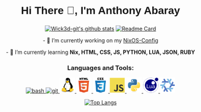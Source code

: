 <div align="center">
  <h1 align="center" style="font-family: Verdana, Geneva, Tahoma, sans-serif">Hi There 👋, I'm Anthony Abaray</h1>
  <h3></h3>

[![Wick3d-git's github stats](https://github-readme-stats-three-blue-39.vercel.app/api?username=wick3d-git&theme=nord&show_icons=true)](https://github.com/wick3d-git) 
[![Readme Card](https://github-readme-stats-three-blue-39.vercel.app/api/pin/?username=wick3d-git&repo=nix-config&theme=nord)](https://github.com/wick3d-git/nix-config)

</div>
<!--<img align="left" alt="Tux-Coding" width="503" src="https://media.tenor.com/NeJfHqkmdMIAAAAC/tux-linux-penguin.gif">-->
<p align="center">- 🔭 I’m currently working on my <a href="https://github.com/Wick3d-git/Nix-Config">NixOS-Config </a></p>

<p align="center">- 🌱 I’m currently learning <strong>Nix, HTML, CSS, JS, PYTHON, LUA, JSON, RUBY</strong></p>

<h3 align="center">Languages and Tools:</h3>
<p align="center"> <a href="https://www.gnu.org/software/bash/" target="_blank" rel="noreferrer"> <img src="https://www.vectorlogo.zone/logos/gnu_bash/gnu_bash-icon.svg" alt="bash" width="40" height="40"/> </a> <a href="https://git-scm.com/" target="_blank" rel="noreferrer"> <img src="https://www.vectorlogo.zone/logos/git-scm/git-scm-icon.svg" alt="git" width="40" height="40"/> </a> <a href="https://www.linux.org/" target="_blank" rel="noreferrer"> <img src="https://raw.githubusercontent.com/devicons/devicon/master/icons/linux/linux-original.svg" alt="linux" width="40" height="40"/> </a> <a href="https://developer.mozilla.org/en-US/docs/Web/html" target="_blank" rel="noreferrer"> <img src="https://raw.githubusercontent.com/devicons/devicon/master/icons/html5/html5-original-wordmark.svg" alt="html5" width="40" height="40"/> </a> <a href="https://developer.mozilla.org/en-US/docs/Web/css" target="_blank" rel="noreferrer"> <img src="https://raw.githubusercontent.com/devicons/devicon/master/icons/css3/css3-original-wordmark.svg" alt="css3" width="40" height="40"/> </a> <a href="https://developer.mozilla.org/en-US/docs/Web/JavaScript" target="_blank" rel="noreferrer"> <img src="https://raw.githubusercontent.com/devicons/devicon/master/icons/javascript/javascript-original.svg" alt="javascript" width="40" height="40"/> </a>  <a href="https://www.python.org" target="_blank" rel="noreferrer"> <img src="https://raw.githubusercontent.com/devicons/devicon/master/icons/python/python-original.svg" alt="python" width="40" height="40"/> </a> 
<a href="https://www.lua.org"> <img src="https://raw.githubusercontent.com/devicons/devicon/master/icons/lua/lua-plain.svg" width=40 height=40> </a><a href="https://www.nixos.org" target="_blank" rel="noreferrer"> <img src="https://raw.githubusercontent.com/devicons/devicon/master/icons/nixos/nixos-original.svg" alt="nixos" width="40" height="40"> </a> </p>
<div align="center">
  
[![Top Langs](https://github-readme-stats-three-blue-39.vercel.app/api/top-langs/?username=wick3d-git&theme=nord)](https://github.com/anuraghazra/github-readme-stats)
</div>

